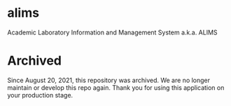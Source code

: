 # alims
Academic Laboratory Information and Management System a.k.a. ALIMS

# Archived
Since August 20, 2021, this repository was archived. We are no longer maintain or develop this repo again. Thank you for using this application on your production stage.
